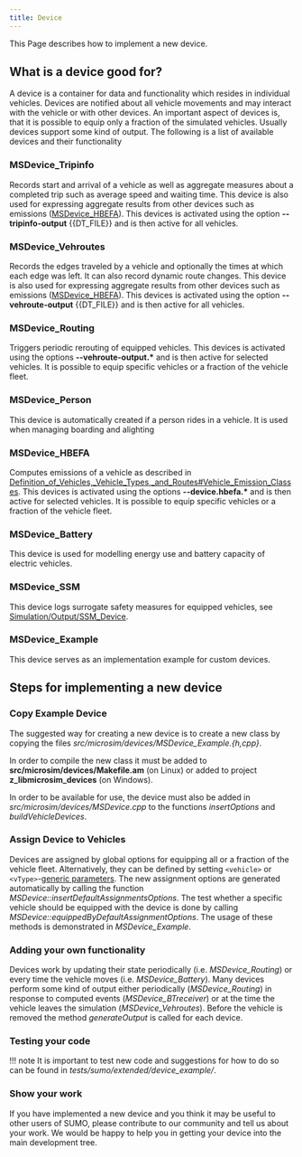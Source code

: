 ```yaml
---
title: Device
---
```


This Page describes how to implement a new device.

## What is a device good for?

A device is a container for data and functionality which resides in
individual vehicles. Devices are notified about all vehicle movements
and may interact with the vehicle or with other devices. An important
aspect of devices is, that it is possible to equip only a fraction of
the simulated vehicles. Usually devices support some kind of output. The
following is a list of available devices and their functionality

### MSDevice_Tripinfo

Records start and arrival of a vehicle as well as aggregate measures
about a completed trip such as average speed and waiting time. This
device is also used for expressing aggregate results from other devices
such as emissions ([MSDevice_HBEFA](#msdevice_hbefa)). This
devices is activated using the option **--tripinfo-output** {{DT_FILE}} and is then active for all
vehicles.

### MSDevice_Vehroutes

Records the edges traveled by a vehicle and optionally the times at
which each edge was left. It can also record dynamic route changes. This
device is also used for expressing aggregate results from other devices
such as emissions ([MSDevice_HBEFA](#msdevice_hbefa)). This
devices is activated using the option **--vehroute-output** {{DT_FILE}} and is then active for all
vehicles.

### MSDevice_Routing

Triggers periodic rerouting of equipped vehicles. This devices is
activated using the options **--vehroute-output.\*** and is then active for selected vehicles.
It is possible to equip specific vehicles or a fraction of the vehicle
fleet.

### MSDevice_Person

This device is automatically created if a person rides in a vehicle. It
is used when managing boarding and alighting

### MSDevice_HBEFA

Computes emissions of a vehicle as described in
[Definition_of_Vehicles,_Vehicle_Types,_and_Routes\#Vehicle_Emission_Classes](../../Definition_of_Vehicles,_Vehicle_Types,_and_Routes.md#vehicle_emission_classes).
This devices is activated using the options **--device.hbefa.\*** and is then active for
selected vehicles. It is possible to equip specific vehicles or a
fraction of the vehicle fleet.

### MSDevice_Battery

This device is used for modelling energy use and battery capacity of
electric vehicles.

### MSDevice_SSM

This device logs surrogate safety measures for equipped vehicles, see
[Simulation/Output/SSM_Device](../../Simulation/Output/SSM_Device.md).

### MSDevice_Example

This device serves as an implementation example for custom devices.

## Steps for implementing a new device

### Copy Example Device

The suggested way for creating a new device is to create a new class by
copying the files *src/microsim/devices/MSDevice_Example.{h,cpp}*.

In order to compile the new class it must be added to
**src/microsim/devices/Makefile.am** (on Linux) or added to project
**z_libmicrosim_devices** (on Windows).

In order to be available for use, the device must also be added in
*src/microsim/devices/MSDevice.cpp* to the functions *insertOptions* and
*buildVehicleDevices*.

### Assign Device to Vehicles

Devices are assigned by global options for equipping all or a fraction
of the vehicle fleet. Alternatively, they can be defined by setting `<vehicle>` or
`<vType>`-[generic
parameters](../../Definition_of_Vehicles,_Vehicle_Types,_and_Routes.md#devices).
The new assignment options are generated automatically by calling the
function *MSDevice::insertDefaultAssignmentsOptions*. The test whether a
specific vehicle should be equipped with the device is done by calling
*MSDevice::equippedByDefaultAssignmentOptions*. The usage of these
methods is demonstrated in *MSDevice_Example*.

### Adding your own functionality

Devices work by updating their state periodically (i.e.
*MSDevice_Routing*) or every time the vehicle moves (i.e.
*MSDevice_Battery*). Many devices perform some kind of output either
periodically (*MSDevice_Routing*) in response to computed events
(*MSDevice_BTreceiver*) or at the time the vehicle leaves the
simulation (*MSDevice_Vehroutes*). Before the vehicle is removed the
method *generateOutput* is called for each device.

### Testing your code

!!! note
    It is important to test new code and suggestions for how to do so can be found in *tests/sumo/extended/device_example/*.

### Show your work

If you have implemented a new device and you think it may be useful to
other users of SUMO, please contribute to our community and tell us
about your work. We would be happy to help you in getting your device
into the main development tree.